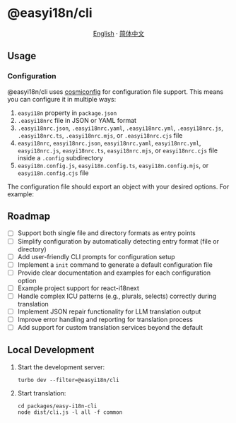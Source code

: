 # @easyi18n/cli

<p align="center">
  <a href="./README.md"><u>English</u></a>
  ·
  <a href="./README_CN.md"><u>简体中文</u></a>
</p>

## Usage

### Configuration

@easyi18n/cli uses [cosmiconfig](https://github.com/davidtheclark/cosmiconfig) for configuration file support. This means you can configure it in multiple ways:

1. `easyi18n` property in `package.json`
2. `.easyi18nrc` file in JSON or YAML format
3. `.easyi18nrc.json`, `.easyi18nrc.yaml`, `.easyi18nrc.yml`, `.easyi18nrc.js`, `.easyi18nrc.ts`, `.easyi18nrc.mjs`, or `.easyi18nrc.cjs` file
4. `easyi18nrc`, `easyi18nrc.json`, `easyi18nrc.yaml`, `easyi18nrc.yml`, `easyi18nrc.js`, `easyi18nrc.ts`, `easyi18nrc.mjs`, or `easyi18nrc.cjs` file inside a `.config` subdirectory
5. `easyi18n.config.js`, `easyi18n.config.ts`, `easyi18n.config.mjs`, or `easyi18n.config.cjs` file

The configuration file should export an object with your desired options. For example:

## Roadmap

- [ ] Support both single file and directory formats as entry points
- [ ] Simplify configuration by automatically detecting entry format (file or directory)
- [ ] Add user-friendly CLI prompts for configuration setup
- [ ] Implement a `init` command to generate a default configuration file
- [ ] Provide clear documentation and examples for each configuration option
- [ ] Example project support for react-i18next
- [ ] Handle complex ICU patterns (e.g., plurals, selects) correctly during translation
- [ ] Implement JSON repair functionality for LLM translation output
- [ ] Improve error handling and reporting for translation process
- [ ] Add support for custom translation services beyond the default

## Local Development

1. Start the development server:
   ```
   turbo dev --filter=@easyi18n/cli
   ```

2. Start translation:
   ```
   cd packages/easy-i18n-cli
   node dist/cli.js -l all -f common
   ```